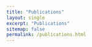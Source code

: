 ```yaml
---
title: "Publications"
layout: single
excerpt: "Publications"
sitemap: false
permalink: /publications.html
---
```

